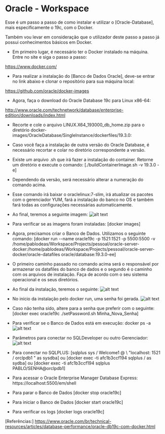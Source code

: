 # Oracle - Workspace

Esse é um passo a passo de como instalar e utilizar o [Oracle-Database], mais especificamente o 19c, com o Docker.

Também vou levar em consideração que o utilizador deste passo a passo já possui conhecimentos básicos em Docker.

- Em primeiro lugar, é necessário ter o Docker instalado na máquina. Entre no site e siga o passo a passo:

https://www.docker.com/

- Para realizar a instalação do [Banco de Dados Oracle], deve-se entrar no link abaixo e clonar o repositório para sua máquina local:

https://github.com/oracle/docker-images

- Agora, faça o download do Oracle Database 19c para Linux x86-64:

http://www.oracle.com/technetwork/database/enterprise-edition/downloads/index.html

- Recorte e cole o arquivo LINUX.X64_193000_db_home.zip para o diretório docker-images/OracleDatabase/SingleInstance/dockerfiles/19.3.0:

- Caso você faça a instalação de outra versão do Oracle Database, é necessário recortar e colar no diretório correspondente a versão.

- Existe um arquivo .sh que irá fazer a instalação do container. Retorne um diretório e execute o comando:
[./buildContainerImage.sh -v 19.3.0 -e]

- Dependendo da versão, será necessário alterar a numeração do comando acima.

- Esse comando irá baixar o oraclelinux:7-slim, irá atualizar os pacotes com o gerenciador YUM, fará a instalação do banco no OS e também fará todas as configurações necessárias automaticamente.

- Ao final, teremos a seguinte imagem:
![alt text](https://www.oracle.com/technetwork/es/images/image021-5592437.png)

- Para verificar se as imagens foram instaladas:
[docker images]

- Agora, precisamos criar o Banco de Dados. Utilizamos o seguinte comando:
[docker run --name oracle19c -p 1521:1521 -p 5500:5500 -v /home/pablodeas/Workspace/Projects/pessoal/oracle-server-docker:/home/pablodeas/Workspace/Projects/pessoal/oracle-server-docker/oracle-datafiles oracle/database:19.3.0-ee]

- O primeiro caminho passado no comando acima será o responsável por armazenar os datafiles do banco de dados e o segundo é o caminho com os arquivos de instalação. Faça de acordo com o seu sistema operacional e os seus diretórios.

- Ao final da instalação, teremos o seguinte:
![alt text](https://www.oracle.com/technetwork/es/images/image025-5592442.png)

- No início da instalação pelo docker run, uma senha foi gerada.
![alt text](https://www.oracle.com/technetwork/es/images/image026-5592443.png)

- Caso não tenha sido, altere para a senha que preferir com o seguinte:
[docker exec oracle19c ./setPassword.sh Minha_Nova_Senha]

- Para verificar se o Banco de Dados está em execução:
docker ps -a
![alt text](https://www.oracle.com/technetwork/es/images/image028-5592445.png)

- Parâmetros para conectar no SQLDeveloper ou outro Gerenciador:
![alt text](https://www.oracle.com/technetwork/es/images/image029-5592446.png)

- Para conectar no SQLPLUS:
[sqlplus sys / Welcome1 @ \ "localhost: 1521 / orclpdb1 \" as sysdba]
ou
[docker exec -ti afc1b3ccf194 sqlplus / as sydba]
ou
[docker exec -ti afc1b3ccf194 sqlplus PABLO/SENHA@orclpdb1]

- Para acessar o Oracle Enterprise Manager Database Express:
https://localhost:5500/em/shell

- Para parar o Banco de Dados
[docker stop oracle19c]

- Para iniciar o Banco de Dados
[docker start oracle19c]

- Para verificar os logs
[docker logs oracle19c]

[Referências:]
https://www.oracle.com/br/technical-resources/articles/database-performance/oracle-db19c-com-docker.html